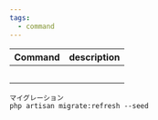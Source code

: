 ```yaml
---
tags:
  - command
---
```


|Command      |description    |
|:--     |:--   |
| | |
| | |
| | |
| | |
| | |


```
マイグレーション
php artisan migrate:refresh --seed
```
